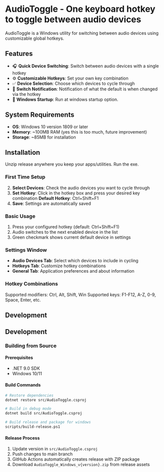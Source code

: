 # AudioToggle - One keyboard hotkey to toggle between audio devices

AudioToggle is a Windows utility for switching between audio devices using customizable global hotkeys.

## Features

- 🎧 **Quick Device Switching**: Switch between audio devices with a single hotkey
- ⚙️ **Customizable Hotkeys**: Set your own key combination
- ✅ **Device Selection**: Choose which devices to cycle through
- 🔄 **Switch Notification**: Notification of what the default is when changed via the hotkey
- 🚀 **Windows Startup**: Run at windows startup option.

## System Requirements

- **OS**: Windows 10 version 1809 or later
- **Memory**: ~100MB RAM (yes this is too much, future improvement)
- **Storage**: ~85MB for installation

## Installation

Unzip release anywhere you keep your apps/utilities. Run the exe.

### First Time Setup
2. **Select Devices**: Check the audio devices you want to cycle through
3. **Set Hotkey**: Click in the hotkey box and press your desired key combination **Default Hotkey**: Ctrl+Shift+F1
4. **Save**: Settings are automatically saved

### Basic Usage
1. Press your configured hotkey (default: Ctrl+Shift+F1)
2. Audio switches to the next enabled device in the list
3. Green checkmark shows current default device in settings

### Settings Window
- **Audio Devices Tab**: Select which devices to include in cycling
- **Hotkeys Tab**: Customize hotkey combinations
- **General Tab**: Application preferences and about information

### Hotkey Combinations
Supported modifiers: Ctrl, Alt, Shift, Win
Supported keys: F1-F12, A-Z, 0-9, Space, Enter, etc.

## Development







## Development

### Building from Source

#### Prerequisites
- .NET 9.0 SDK
- Windows 10/11

#### Build Commands
```bash
# Restore dependencies
dotnet restore src/AudioToggle.csproj

# Build in debug mode
dotnet build src/AudioToggle.csproj

# Build release and package for windows
scripts/build-release.ps1
```

#### Release Process
1. Update version in `src/AudioToggle.csproj`
2. Push changes to main branch
3. GitHub Actions automatically creates release with ZIP package
4. Download `AudioToggle_Windows_v{version}.zip` from release assets
